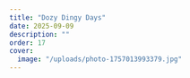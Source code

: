 ```yaml
---
title: "Dozy Dingy Days"
date: 2025-09-09
description: ""
order: 17
cover:
  image: "/uploads/photo-1757013993379.jpg"
---
```


